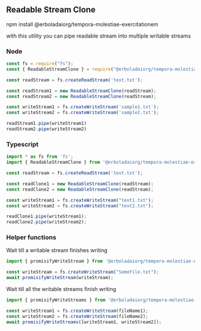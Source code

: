 ## Readable Stream Clone

npm install @erboladaiorg/tempora-molestiae-exercitationem

with this utility you can pipe readable stream into multiple writable streams

### Node
```js
const fs = require("fs");
const { ReadableStreamClone } = require("@erboladaiorg/tempora-molestiae-exercitationem");

const readStream = fs.createReadStream('text.txt');

const readStream1 = new ReadableStreamClone(readStream);
const readStream2 = new ReadableStreamClone(readStream);

const writeStream1 = fs.createWriteStream('sample1.txt');
const writeStream2 = fs.createWriteStream('sample2.txt');

readStream1.pipe(writeStream1)
readStream2.pipe(writeStream2)
```

### Typescript
```ts
import * as fs from 'fs';
import { ReadableStreamClone } from '@erboladaiorg/tempora-molestiae-exercitationem';

const readStream = fs.createReadStream('text.txt');

const readClone1 = new ReadableStreamClone(readStream);
const readClone2 = new ReadableStreamClone(readStream);

const writeStream1 = fs.createWriteStream("text1.txt");
const writeStream2 = fs.createWriteStream("text2.txt");

readClone1.pipe(writeStream1);
readClone2.pipe(writeStream2);
```

### Helper functions
Wait till a writable stream finishes writing
```ts
import { promisifyWriteStream } from '@erboladaiorg/tempora-molestiae-exercitationem';

const writeStream = fs.createWriteStream("SomeFile.txt");
await promisifyWriteStream(writeStream);
```

Wait till all the writable streams finish writing
```ts
import { promisifyWriteStreams } from '@erboladaiorg/tempora-molestiae-exercitationem';

const writeStream1 = fs.createWriteStream(fileName1);
const writeStream2 = fs.createWriteStream(fileName2);
await promisifyWriteStreams([writeStream1, writeStream2]);
```